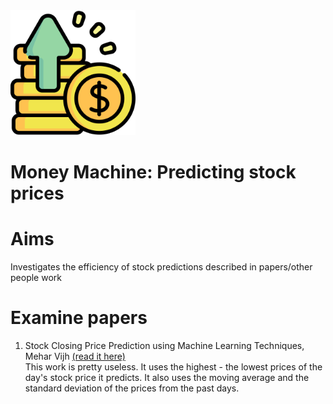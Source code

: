 <img src="images/money-machine-logo.png" alt="money machine logo" width="200" />

# Money Machine: Predicting stock prices
# Aims
Investigates the efficiency of stock predictions described in papers/other people work
# Examine papers
1. Stock Closing Price Prediction using Machine Learning Techniques, Mehar Vijh [(read it here)](https://www.sciencedirect.com/science/article/pii/S1877050920307924) <br>
This work is pretty useless. It uses the highest - the lowest prices of the day's stock price it predicts. 
   It also uses the moving average and the standard deviation of the prices from the past days.